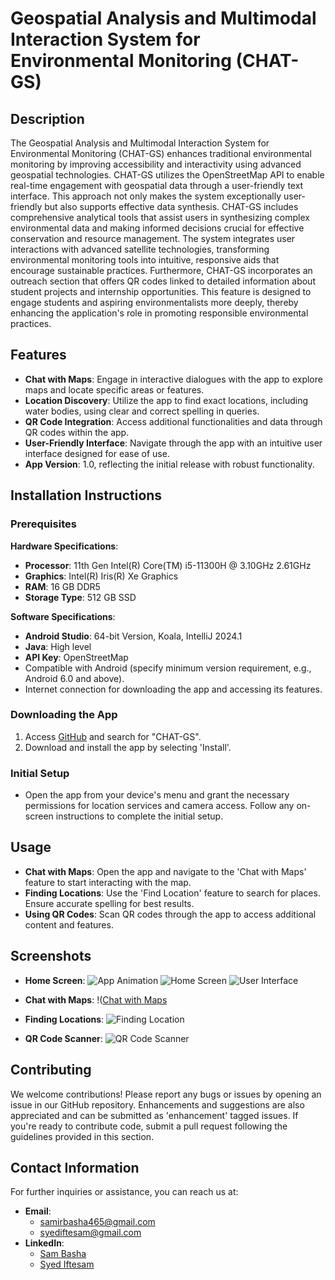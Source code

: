 # Geospatial Analysis and Multimodal Interaction System for Environmental Monitoring (CHAT-GS)

## Description
The Geospatial Analysis and Multimodal Interaction System for Environmental Monitoring (CHAT-GS) enhances traditional environmental monitoring by improving accessibility and interactivity using advanced geospatial technologies. CHAT-GS utilizes the OpenStreetMap API to enable real-time engagement with geospatial data through a user-friendly text interface. This approach not only makes the system exceptionally user-friendly but also supports effective data synthesis. CHAT-GS includes comprehensive analytical tools that assist users in synthesizing complex environmental data and making informed decisions crucial for effective conservation and resource management. The system integrates user interactions with advanced satellite technologies, transforming environmental monitoring tools into intuitive, responsive aids that encourage sustainable practices. Furthermore, CHAT-GS incorporates an outreach section that offers QR codes linked to detailed information about student projects and internship opportunities. This feature is designed to engage students and aspiring environmentalists more deeply, thereby enhancing the application's role in promoting responsible environmental practices.

## Features
- **Chat with Maps**: Engage in interactive dialogues with the app to explore maps and locate specific areas or features.
- **Location Discovery**: Utilize the app to find exact locations, including water bodies, using clear and correct spelling in queries.
- **QR Code Integration**: Access additional functionalities and data through QR codes within the app.
- **User-Friendly Interface**: Navigate through the app with an intuitive user interface designed for ease of use.
- **App Version**: 1.0, reflecting the initial release with robust functionality.

## Installation Instructions
### Prerequisites
**Hardware Specifications**:
- **Processor**: 11th Gen Intel(R) Core(TM) i5-11300H @ 3.10GHz 2.61GHz
- **Graphics**: Intel(R) Iris(R) Xe Graphics
- **RAM**: 16 GB DDR5
- **Storage Type**: 512 GB SSD

**Software Specifications**:
- **Android Studio**: 64-bit Version, Koala, IntelliJ 2024.1
- **Java**: High level
- **API Key**: OpenStreetMap
- Compatible with Android (specify minimum version requirement, e.g., Android 6.0 and above).
- Internet connection for downloading the app and accessing its features.

### Downloading the App
1. Access [GitHub](https://github.com/Samsa8/CHATGS) and search for "CHAT-GS".
2. Download and install the app by selecting 'Install'.

### Initial Setup
- Open the app from your device's menu and grant the necessary permissions for location services and camera access. Follow any on-screen instructions to complete the initial setup.

## Usage
- **Chat with Maps**: Open the app and navigate to the 'Chat with Maps' feature to start interacting with the map.
- **Finding Locations**: Use the 'Find Location' feature to search for places. Ensure accurate spelling for best results.
- **Using QR Codes**: Scan QR codes through the app to access additional content and features.

## Screenshots
- **Home Screen**:
  ![App Animation](https://github.com/Samsa8/CHATGS/assets/130377432/fcf5cba2-81a9-457c-9cda-11806e753857)
  ![Home Screen](https://github.com/Samsa8/CHATGS/assets/130377432/0ef90155-541b-405f-b4ec-0a58b6248f03)
  ![User Interface](https://github.com/Samsa8/CHATGS/assets/130377432/0c185752-2aae-4709-b2e8-6ddb4cb2d5ef)

- **Chat with Maps**:
  !([Chat with Maps](https://github.com/Samsa8/CHATGS/assets/130377432/f7edf58d-77a6-4dd9-819d-df2633f589cb)
- **Finding Locations**:
  ![Finding Location](https://github.com/Samsa8/CHATGS/assets/130377432/7ed8daf7-d0d6-4c4e-a616-8636ba9372d3)
- **QR Code Scanner**:
  ![QR Code Scanner](https://github.com/Samsa8/CHATGS/assets/130377432/5b3c4698-7585-44c4-9ea7-c8a4ceb371e2)
## Contributing
We welcome contributions! Please report any bugs or issues by opening an issue in our GitHub repository. Enhancements and suggestions are also appreciated and can be submitted as 'enhancement' tagged issues. If you're ready to contribute code, submit a pull request following the guidelines provided in this section.

## Contact Information
For further inquiries or assistance, you can reach us at:
- **Email**:
  - samirbasha465@gmail.com
  - syediftesam@gmail.com
- **LinkedIn**:
  - [Sam Basha](https://www.linkedin.com/in/sam-basha)
  - [Syed Iftesam](https://www.linkedin.com/in/syed-iftesam08)
